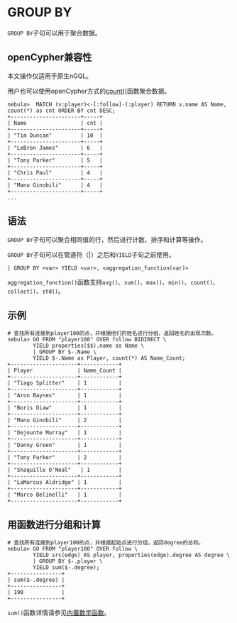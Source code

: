 # GROUP BY

`GROUP BY`子句可以用于聚合数据。

## openCypher兼容性

本文操作仅适用于原生nGQL。

用户也可以使用openCypher方式的[count()](../6.functions-and-expressions/7.count.md)函数聚合数据。

```ngql
nebula>  MATCH (v:player)<-[:follow]-(:player) RETURN v.name AS Name, count(*) as cnt ORDER BY cnt DESC;
+----------------------+-----+
| Name                 | cnt |
+----------------------+-----+
| "Tim Duncan"         | 10  |
+----------------------+-----+
| "LeBron James"       | 6   |
+----------------------+-----+
| "Tony Parker"        | 5   |
+----------------------+-----+
| "Chris Paul"         | 4   |
+----------------------+-----+
| "Manu Ginobili"      | 4   |
+----------------------+-----+
...
```

## 语法

`GROUP BY`子句可以聚合相同值的行，然后进行计数、排序和计算等操作。

`GROUP BY`子句可以在管道符（|）之后和`YIELD`子句之前使用。

```ngql
| GROUP BY <var> YIELD <var>, <aggregation_function(var)>
```
`aggregation_function()`函数支持`avg()`、`sum()`、`max()`、`min()`、`count()`、`collect()`、`std()`。

## 示例

```ngql
# 查找所有连接到player100的点，并根据他们的姓名进行分组，返回姓名的出现次数。
nebula> GO FROM "player100" OVER follow BIDIRECT \
        YIELD properties($$).name as Name \
        | GROUP BY $-.Name \
        YIELD $-.Name as Player, count(*) AS Name_Count;
+---------------------+------------+
| Player              | Name_Count |
+---------------------+------------+
| "Tiago Splitter"    | 1          |
+---------------------+------------+
| "Aron Baynes"       | 1          |
+---------------------+------------+
| "Boris Diaw"        | 1          |
+---------------------+------------+
| "Manu Ginobili"     | 2          |
+---------------------+------------+
| "Dejounte Murray"   | 1          |
+---------------------+------------+
| "Danny Green"       | 1          |
+---------------------+------------+
| "Tony Parker"       | 2          |
+---------------------+------------+
| "Shaquille O'Neal"   | 1         |
+---------------------+------------+
| "LaMarcus Aldridge" | 1          |
+---------------------+------------+
| "Marco Belinelli"   | 1          |
+---------------------+------------+
```

## 用函数进行分组和计算

```ngql
# 查找所有连接到player100的点，并根据起始点进行分组，返回degree的总和。
nebula> GO FROM "player100" OVER follow \
        YIELD src(edge) AS player, properties(edge).degree AS degree \
        | GROUP BY $-.player \
        YIELD sum($-.degree);
+----------------+
| sum($-.degree) |
+----------------+
| 190            |
+----------------+
```

`sum()`函数详情请参见[内置数学函数](../6.functions-and-expressions/1.math.md)。
